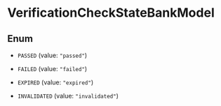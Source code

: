 

# VerificationCheckStateBankModel

## Enum


* `PASSED` (value: `"passed"`)

* `FAILED` (value: `"failed"`)

* `EXPIRED` (value: `"expired"`)

* `INVALIDATED` (value: `"invalidated"`)



